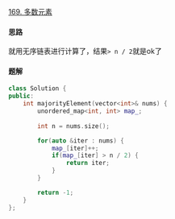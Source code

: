 [169. 多数元素](https://leetcode.cn/problems/majority-element)

#### 思路

就用无序链表进行计算了，结果`> n / 2`就是ok了

#### 题解

```c++
class Solution {
public:
    int majorityElement(vector<int>& nums) {
        unordered_map<int, int> map_;
        
        int n = nums.size();

        for(auto &iter : nums) {
            map_[iter]++;
            if(map_[iter] > n / 2) {
                return iter;
            }
        }

        return -1;
    }
};
```

